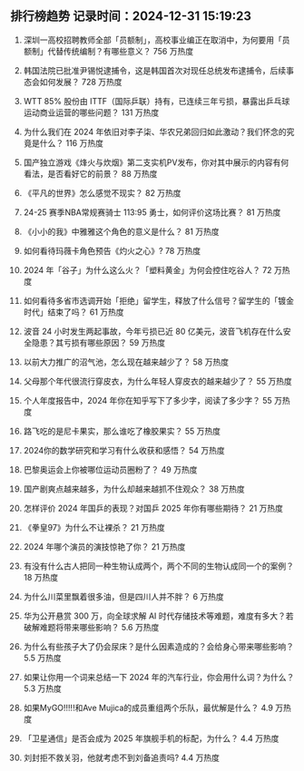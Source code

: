 
## 排行榜趋势 记录时间：2024-12-31 15:19:23
  
  1. 深圳一高校招聘教师全部「员额制」，高校事业编正在取消中，为何要用「员额制」代替传统编制？有哪些意义？ 756 万热度
    
  2. 韩国法院已批准尹锡悦逮捕令，这是韩国首次对现任总统发布逮捕令，后续事态会如何发展？ 728 万热度
    
  3. WTT 85% 股份由 ITTF（国际乒联）持有，已连续三年亏损，暴露出乒乓球运动商业运营的哪些问题？ 131 万热度
    
  4. 为什么我们在 2024 年依旧对李子柒、华农兄弟回归如此激动？我们怀念的究竟是什么？ 116 万热度
    
  5. 国产独立游戏《烽火与炊烟》第二支实机PV发布，你对其中展示的内容有何看法，是否看好它的前景？ 88 万热度
    
  6. 《平凡的世界》怎么感觉不现实？ 82 万热度
    
  7. 24-25 赛季NBA常规赛骑士 113:95 勇士，如何评价这场比赛？ 81 万热度
    
  8. 《小小的我》中雅雅这个角色的意义是什么？ 81 万热度
    
  9. 如何看待玛薇卡角色预告《灼火之心》? 78 万热度
    
  10. 2024 年「谷子」为什么这么火？「塑料黄金」为何会控住吃谷人？ 72 万热度
    
  11. 如何看待多省市选调开始「拒绝」留学生，释放了什么信号？留学生的「镀金时代」结束了吗？ 61 万热度
    
  12. 波音 24 小时发生两起事故，今年亏损已近 80 亿美元，波音飞机存在什么安全隐患？其亏损有哪些原因？ 59 万热度
    
  13. 以前大力推广的沼气池，怎么现在越来越少了？ 58 万热度
    
  14. 父母那个年代很流行穿皮衣，为什么年轻人穿皮衣的越来越少了？ 55 万热度
    
  15. 个人年度报告中，2024 年你在知乎写下了多少字，阅读了多少字？ 55 万热度
    
  16. 路飞吃的是尼卡果实，那么谁吃了橡胶果实？ 55 万热度
    
  17. 2024你的数学研究和学习有什么收获和感悟？ 54 万热度
    
  18. 巴黎奥运会上你被哪位运动员圈粉了？ 49 万热度
    
  19. 国产剧爽点越来越多，为什么却越来越抓不住观众？ 38 万热度
    
  20. 怎样评价 2024 年国乒的表现？对国乒 2025 年你有哪些期待？ 21 万热度
    
  21. 《拳皇97》为什么不让裸杀？ 21 万热度
    
  22. 2024 年哪个演员的演技惊艳了你？ 21 万热度
    
  23. 有没有什么古人把同一种生物认成两个，两个不同的生物认成同一个的案例？ 18 万热度
    
  24. 为什么川菜里飘着很多油，但是四川人并不胖？ 6 万热度
    
  25. 华为公开悬赏 300 万，向全球求解 AI 时代存储技术等难题，难度有多大？若破解难题将带来哪些影响？ 5.6 万热度
    
  26. 为什么有些孩子大了仍会尿床？是什么因素造成的？会给身心带来哪些影响？ 5.5 万热度
    
  27. 如果让你用一个词来总结一下 2024 年的汽车行业，你会用什么词？为什么？ 5.3 万热度
    
  28. 如果MyGO!!!!!和Ave Mujica的成员重组两个乐队，最优解是什么？ 4.9 万热度
    
  29. 「卫星通信」是否会成为 2025 年旗舰手机的标配，为什么？ 4.4 万热度
    
  30. 刘封拒不救关羽，他就考虑不到刘备追责吗? 4.4 万热度
    